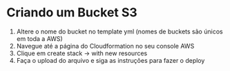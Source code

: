 # Criando um Bucket S3

1. Altere o nome do bucket no template yml (nomes de buckets são únicos em toda a AWS)
1. Navegue até a página do Cloudformation no seu console AWS
1. Clique em create stack -> with new resources
1. Faça o upload do arquivo e siga as instruções para fazer o deploy